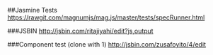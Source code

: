 ##Jasmine Tests
https://rawgit.com/magnumjs/mag.js/master/tests/specRunner.html

###JSBIN
http://jsbin.com/ritajiyahi/edit?js,output

###Component test (clone with 1)
http://jsbin.com/zusafoyito/4/edit

